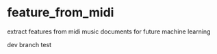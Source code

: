 # feature_from_midi
extract features from midi music documents for future machine learning

dev branch test